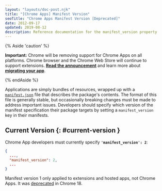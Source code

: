 ```yaml
---
layout: "layouts/doc-post.njk"
title: "[Chrome Apps] Manifest Version"
seoTitle: "Chrome Apps Manifest Version [Deprecated]"
date: 2012-09-17
updated: 2019-08-12
description: Reference documentation for the manifest_version property of manifest.json.
---
```


{% Aside 'caution' %}

**Important:** Chrome will be removing support for Chrome Apps on all platforms. Chrome browser and
the Chrome Web Store will continue to support extensions. [**Read the announcement**][1] and learn
more about [**migrating your app**][2].

{% endAside %}

Applications are simply bundles of resources, wrapped up with a [`manifest.json`][3] file that
describes the package's contents. The format of this file is generally stable, but occasionally
breaking changes must be made to address important issues. Developers should specify which version
of the manifest specification their package targets by setting a `manifest_version` key in their
manifests.

## Current Version {: #current-version }

Chrome App developers must currently specify **`'manifest_version': 2`**:

```json
{
  ...,
  "manifest_version": 2,
  ...
}
```

Manifest version 1 only applied to extensions and hosted apps, not Chrome Apps. It was
[deprecated][4] in Chrome 18.

[1]: https://blog.chromium.org/2020/08/changes-to-chrome-app-support-timeline.html
[2]: /apps/migration
[3]: manifest
[4]: ../extensions/manifestVersion
